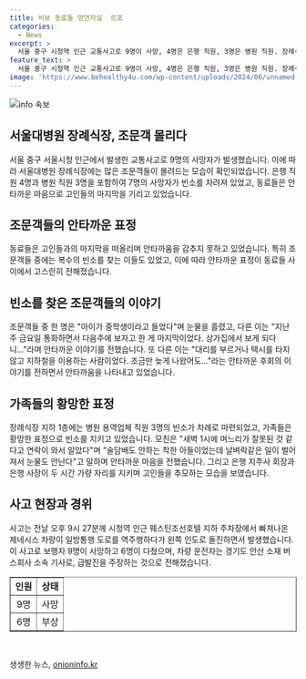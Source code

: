```yaml
---
title: 비보 동료들 망연자실  르포
categories:
  - News
excerpt: >
  서울 중구 시청역 인근 교통사고로 9명이 사망, 4명은 은행 직원, 3명은 병원 직원. 장례식장에는 동료들이 눈물로 조문. 한 은행원은 승진을 축하받던 날 숨졌고, 다른 은행원은 중학생 자녀를 두고 갔다. 병원 직원은 착한 아들로 기억될 것이라고 말했다. 7명의 빈소가 차려진 장례식장에는 은행 지주사 회장과 은행 사장도 조문에 왔다. 경기도 안산 소재 버스회사 소속 기사가 운전한 차량이 사고를 일으켜 9명이 사망, 6명이 부상.
feature_text: >
  서울 중구 시청역 인근 교통사고로 9명이 사망, 4명은 은행 직원, 3명은 병원 직원. 장례식장에는 동료들이 눈물로 조문. 한 은행원은 승진을 축하받던 날 숨졌고, 다른 은행원은 중학생 자녀를 두고 갔다. 병원 직원은 착한 아들로 기억될 것이라고 말했다. 7명의 빈소가 차려진 장례식장에는 은행 지주사 회장과 은행 사장도 조문에 왔다. 경기도 안산 소재 버스회사 소속 기사가 운전한 차량이 사고를 일으켜 9명이 사망, 6명이 부상.
image: 'https://www.behealthy4u.com/wp-content/uploads/2024/06/unnamed-file.png'
---
```


<p><img src="https://www.behealthy4u.com/wp-content/uploads/2024/06/unnamed-file.png" alt="info 속보" /></p>

<h2 data-ke-size="size26">서울대병원 장례식장, 조문객 몰리다</h2>

<p data-ke-size="size16">서울 중구 서울시청 인근에서 발생한 교통사고로 9명의 사망자가 발생했습니다. 이에 따라 서울대병원 장례식장에는 많은 조문객들이 몰려드는 모습이 확인되었습니다. 은행 직원 4명과 병원 직원 3명을 포함하여 7명의 사망자가 빈소를 차려져 있었고, 동료들은 안타까운 마음으로 고인들의 마지막을 기리고 있었습니다.</p>

<h2 data-ke-size="size26">조문객들의 안타까운 표정</h2>

<p data-ke-size="size16">동료들은 고인들과의 마지막을 떠올리며 안타까움을 감추지 못하고 있었습니다. 특히 조문객들 중에는 복수의 빈소를 찾는 이들도 있었고, 이에 따라 안타까운 표정이 동료들 사이에서 고스란히 전해졌습니다.</p>

<h2 data-ke-size="size26">빈소를 찾은 조문객들의 이야기</h2>

<p data-ke-size="size16">조문객들 중 한 명은 "아이가 중학생이라고 들었다"며 눈물을 흘렸고, 다른 이는 "지난주 금요일 통화하면서 다음주에 보자고 한 게 마지막이었다. 상가집에서 보게 되다니..."라며 안타까운 이야기를 전했습니다. 또 다른 이는 "대리를 부르거나 택시를 타지 않고 지하철을 이용하는 사람이었다. 조금만 늦게 나왔어도..."라는 안타까운 후회의 이야기를 전하면서 안타까움을 나타내고 있었습니다.</p>

<h2 data-ke-size="size26">가족들의 황망한 표정</h2>

<p data-ke-size="size16">장례식장 지하 1층에는 병원 용역업체 직원 3명의 빈소가 차례로 마련되었고, 가족들은 황망한 표정으로 빈소를 지키고 있었습니다. 모친은 "새벽 1시에 며느리가 잘못된 것 같다고 연락이 와서 알았다"며 "술담배도 안하는 착한 아들이었는데 날벼락같은 일이 벌어져서 눈물도 안난다"고 말하며 안타까운 마음을 전했습니다. 그리고 은행 지주사 회장과 은행 사장이 두 시간 가량 자리를 지키며 고인들을 추모하는 모습을 보였습니다.</p>

<h2 data-ke-size="size26">사고 현장과 경위</h2>

<p data-ke-size="size16">사고는 전날 오후 9시 27분께 시청역 인근 웨스틴조선호텔 지하 주차장에서 빠져나온 제네시스 차량이 일방통행 도로를 역주행하다가 왼쪽 인도로 돌진하면서 발생했습니다. 이 사고로 보행자 9명이 사망하고 6명이 다쳤으며, 차량 운전자는 경기도 안산 소재 버스회사 소속 기사로, 급발진을 주장하는 것으로 전해졌습니다.</p>

<table style="width: 100%;" border="1">
<tbody>
<tr>
<td style="text-align: center; height: 17px;"><b>인원</b></td>
<td style="text-align: center; height: 17px;"><b>상태</b></td>
</tr>
<tr>
<td style="text-align: center; height: 17px;">9명</td>
<td style="text-align: center; height: 17px;">사망</td>
</tr>
<tr>
<td style="text-align: center; height: 17px;">6명</td>
<td style="text-align: center; height: 17px;">부상</td>
</tr>
</tbody>
</table>

<p data-ke-size="size16">&nbsp;</p>
생생한 뉴스, <a href="https://onioninfo.kr" rel="dofollow">onioninfo.kr</a>


